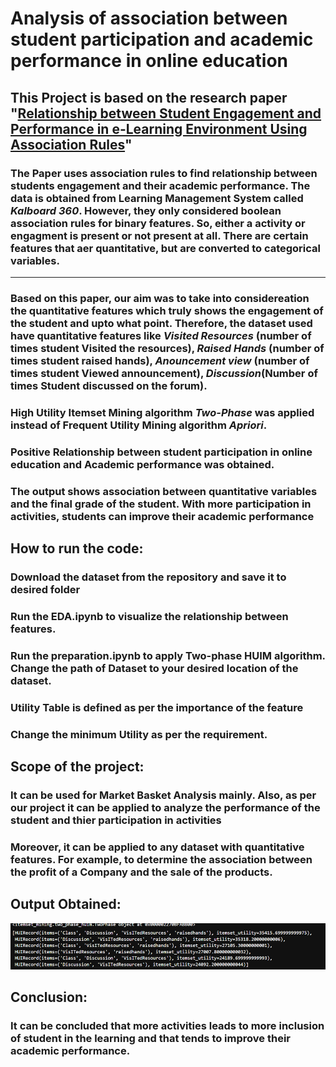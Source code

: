 # Analysis of association between student participation and academic performance in online education

## This Project is based on the research paper "[Relationship between Student Engagement and Performance in e-Learning Environment Using Association Rules](https://ieeexplore.ieee.org/document/8451005])"

### The Paper uses association rules to find relationship between students engagement and their academic performance. The data is obtained from Learning Management System called *Kalboard 360*. However, they only considered boolean association rules for binary features. So, either a activity or engagment is present or not present at all. There are certain features that aer quantitative, but are converted to categorical variables.

***

### Based on this paper, our aim was to take into considereation the quantitative features which truly shows the engagement of the student and upto what point. Therefore, the dataset used have quantitative features like *Visited Resources* (number of times student Visited the resources), *Raised Hands* (number of times student raised hands), *Anouncement view* (number of times student Viewed announcement), *Discussion*(Number of times Student discussed on the forum).

### High Utility Itemset Mining algorithm _Two-Phase_ was applied instead of Frequent Utility Mining algorithm _Apriori_.

### Positive Relationship between student participation in online education and Academic performance was obtained.

### The output shows association between quantitative variables and the final grade of the student. With more participation in activities, students can improve their academic performance

## How to run the code:

### Download the dataset from the repository and save it to desired folder

### Run the EDA.ipynb to visualize the relationship between features.

### Run the preparation.ipynb to apply Two-phase HUIM algorithm. Change the path of Dataset to your desired location of the dataset.

### Utility Table is defined as per the importance of the feature

### Change the minimum Utility as per the requirement.


## Scope of the project:

### It can be used for Market Basket Analysis mainly. Also, as per our project it can be applied to analyze the performance of the student and thier participation in activities

### Moreover, it can be applied to any dataset with quantitative features. For example, to determine the association between the profit of a Company and the sale of the products.

## Output Obtained:

![HUI in Student Dataset](https://github.com/MaitriShah055/CS711_project/blob/main/image.png)


## Conclusion:

### It can be concluded that more activities leads to more inclusion of student in the learning and that tends to improve their academic performance.

